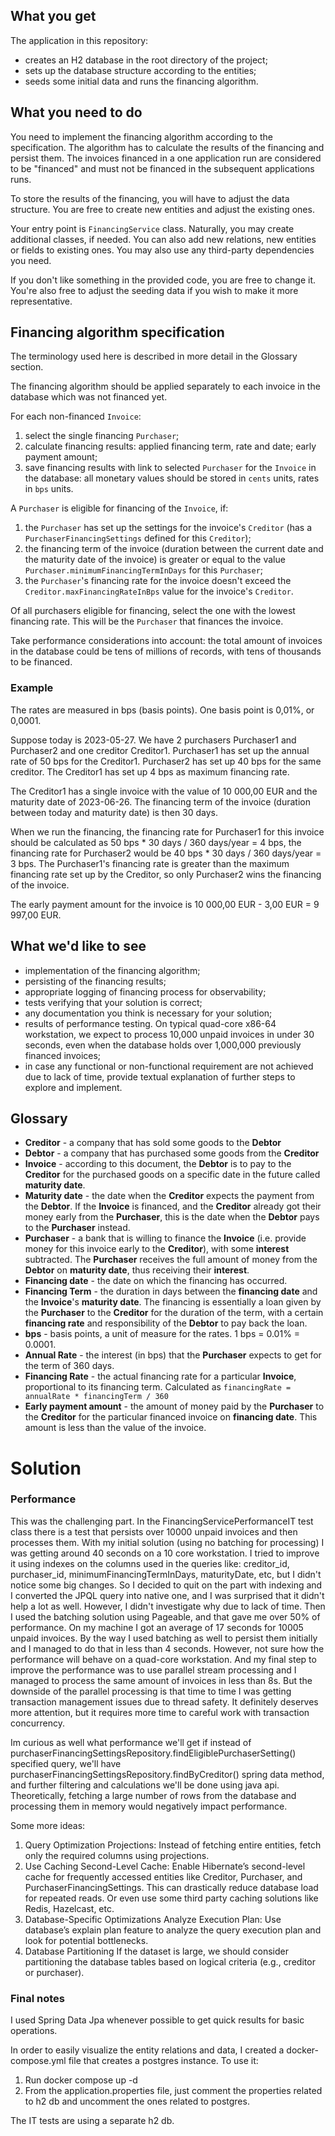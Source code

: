 ## What you get

The application in this repository: 
* creates an H2 database in the root directory of the project;
* sets up the database structure according to the entities;
* seeds some initial data and runs the financing algorithm.

## What you need to do

You need to implement the financing algorithm according to the specification. The algorithm has to
calculate the results of the financing and persist them. The invoices financed in a one application run are considered 
to be "financed" and must not be financed in the subsequent applications runs. 

To store the results of the financing, you will have to adjust the data structure. You are free to create 
new entities and adjust the existing ones.

Your entry point is `FinancingService` class. Naturally, you may create additional
classes, if needed. You can also add new relations, new entities or fields to existing ones. You may also 
use any third-party dependencies you need. 

If you don't like something in the provided code, you are free to change it. You're also free to adjust the
seeding data if you wish to make it more representative.

## Financing algorithm specification

The terminology used here is described in more detail in the Glossary section.

The financing algorithm should be applied separately to each invoice in the database which was not financed yet.

For each non-financed `Invoice`:
1. select the single financing `Purchaser`;
2. calculate financing results: applied financing term, rate and date; early payment amount; 
3. save financing results with link to selected `Purchaser` for the `Invoice` in the database: 
 all monetary values should be stored in `cents` units, rates in `bps` units.

A `Purchaser` is eligible for financing of the `Invoice`, if:
1. the `Purchaser` has set up the settings for the invoice's `Creditor` (has a `PurchaserFinancingSettings` 
  defined for this `Creditor`);
2. the financing term of the invoice (duration between the current date and the maturity date of the invoice) 
  is greater or equal to the value `Purchaser.minimumFinancingTermInDays` for this `Purchaser`;
3. the `Purchaser`'s financing rate for the invoice doesn't exceed the `Creditor.maxFinancingRateInBps` value 
  for the invoice's `Creditor`. 

Of all purchasers eligible for financing, select the one with the lowest financing rate. This will be the 
`Purchaser` that finances the invoice.

Take performance considerations into account: the total amount of invoices in the database could be 
tens of millions of records, with tens of thousands to be financed.

### Example

The rates are measured in bps (basis points). One basis point is 0,01%, or 0,0001.

Suppose today is 2023-05-27. We have 2 purchasers Purchaser1 and Purchaser2 and one creditor Creditor1.
Purchaser1 has set up the annual rate of 50 bps for the Creditor1. Purchaser2 has set up 40 bps for the same creditor.
The Creditor1 has set up 4 bps as maximum financing rate.

The Creditor1 has a single invoice with the value of 10 000,00 EUR and the maturity date of 2023-06-26. 
The financing term of the invoice (duration between today and maturity date) is then 30 days. 

When we run the financing, the financing rate for Purchaser1 for this invoice should be calculated as 
50 bps * 30 days / 360 days/year = 4 bps, the financing rate for Purchaser2 would be 
40 bps * 30 days / 360 days/year = 3 bps. The Purchaser1's financing rate is greater than the maximum financing
rate set up by the Creditor, so only Purchaser2 wins the financing of the invoice.

The early payment amount for the invoice is 10 000,00 EUR - 3,00 EUR = 9 997,00 EUR.

## What we'd like to see

* implementation of the financing algorithm; 
* persisting of the financing results;
* appropriate logging of financing process for observability;
* tests verifying that your solution is correct;
* any documentation you think is necessary for your solution;
* results of performance testing. On typical quad-core x86-64 workstation, we expect to process 10,000 unpaid invoices 
 in under 30 seconds, even when the database holds over 1,000,000 previously financed invoices;
* in case any functional or non-functional requirement are not achieved due to lack of time, 
 provide textual explanation of further steps to explore and implement.

## Glossary

* **Creditor** - a company that has sold some goods to the **Debtor**
* **Debtor** - a company that has purchased some goods from the **Creditor**
* **Invoice** - according to this document, the **Debtor** is to pay to the **Creditor** for the purchased goods 
  on a specific date in the future called **maturity date**.  
* **Maturity date** - the date when the **Creditor** expects the payment from the **Debtor**. If the **Invoice**
is financed, and the **Creditor** already got their money early from the **Purchaser**, this is the date when
  the **Debtor** pays to the **Purchaser** instead.
* **Purchaser** - a bank that is willing to finance the **Invoice** (i.e. provide money for this invoice early 
  to the **Creditor**), with some **interest** subtracted. The **Purchaser** receives the full amount of money 
  from the **Debtor** on **maturity date**, thus receiving their **interest**.  
* **Financing date** - the date on which the financing has occurred.  
* **Financing Term** - the duration in days between the **financing date** and the **Invoice**'s
  **maturity date**. The financing is essentially a loan given by the **Purchaser** to the **Creditor** for the 
  duration of the term, with a certain **financing rate** and responsibility of the **Debtor** to pay back the loan.
* **bps** - basis points, a unit of measure for the rates. 1 bps = 0.01% = 0.0001.
* **Annual Rate** - the interest (in bps) that the **Purchaser** expects to get for the term of 360 days.
* **Financing Rate** - the actual financing rate for a particular **Invoice**, proportional to its financing term. 
  Calculated as `financingRate = annualRate * financingTerm / 360`
* **Early payment amount** - the amount of money paid by the **Purchaser** to the **Creditor** for the particular
financed invoice on **financing date**. This amount is less than the value of the invoice.

# Solution


### Performance
This was the challenging part. In the FinancingServicePerformanceIT test class there is a test that persists over 10000
unpaid invoices and then processes them. With my initial solution (using no batching for processing) I was getting around
40 seconds on a 10 core workstation. I tried to improve it using indexes on the columns used in the queries like: 
creditor_id, purchaser_id, minimumFinancingTermInDays, maturityDate, etc, but I didn't notice some big changes.
So I decided to quit on the part with indexing and I converted the JPQL query into native one, and I was surprised that
it didn't help a lot as well. However, I didn't investigate why due to lack of time.
Then I used the batching solution using Pageable, and that gave me over 50% of performance. On my machine I got an average
of 17 seconds for 10005 unpaid invoices. By the way I used batching as well to persist them initially and I managed to do that
in less than 4 seconds. However, not sure how the performance will behave on a quad-core workstation.
And my final step to improve the performance was to use parallel stream processing and I managed to process the same
amount of invoices in less than 8s. But the downside of the parallel processing is that time to time I was getting
transaction management issues due to thread safety. It definitely deserves more attention, but it requires
more time to careful work with transaction concurrency.

Im curious as well what performance we'll get if instead of purchaserFinancingSettingsRepository.findEligiblePurchaserSetting()
specified query, we'll have purchaserFinancingSettingsRepository.findByCreditor() spring data method, and further
filtering and calculations we'll be done using java api. Theoretically, fetching a large number of rows from the database
and processing them in memory would negatively impact performance.

Some more ideas:
1. Query Optimization
   Projections: Instead of fetching entire entities, fetch only the required columns using projections.
2. Use Caching
   Second-Level Cache: Enable Hibernate’s second-level cache for frequently accessed entities like Creditor, Purchaser,
   and PurchaserFinancingSettings. This can drastically reduce database load for repeated reads.
   Or even use some third party caching solutions like Redis, Hazelcast, etc.
3. Database-Specific Optimizations
   Analyze Execution Plan: Use database’s explain plan feature to analyze the query execution plan and look for potential bottlenecks.
4. Database Partitioning
   If the dataset is large, we should consider partitioning the database tables based on logical criteria (e.g., creditor or purchaser).

### Final notes
I used Spring Data Jpa whenever possible to get quick results for basic operations.

In order to easily visualize the entity relations and data, I created a docker-compose.yml file that creates a postgres
instance.
To use it:
1. Run  docker compose up -d
2. From the application.properties file, just comment the properties related to h2 db and uncomment the ones related to postgres.

The IT tests are using a separate h2 db. 



